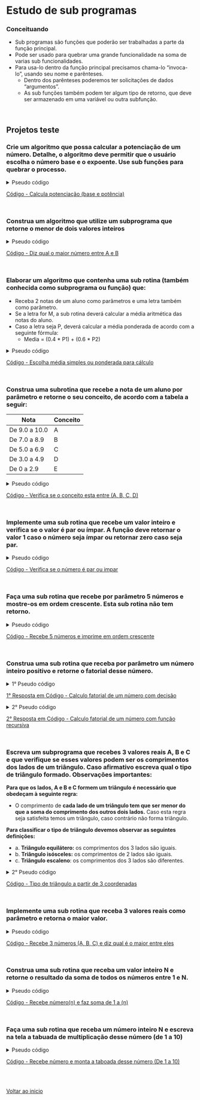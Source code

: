 # Estudo de sub programas

### Conceituando
- Sub programas são funções que poderão ser trabalhadas a parte da função principal.
- Pode ser usado para quebrar uma grande funcionalidade na soma de varias sub funcionalidades.
- Para usa-lo dentro da função principal precisamos chama-lo “invoca-lo”, usando seu nome e parênteses.
    - Dentro dos parênteses poderemos ter solicitações de dados “argumentos”.
    - As sub funções também podem ter algum tipo de retorno, que deve ser armazenado em uma variável ou outra subfunção.

<br> 

## Projetos teste

### Crie um algoritmo que possa calcular a potenciação de um número. Detalhe, o algoritmo deve permitir que o usuário escolha o número base e o expoente. Use sub funções para quebrar o processo.

<details>
<summary>Pseudo código</summary>

```
Function Main
    ... Variavel para armazenar número digitado pelo usuário
    Declare Integer numBase
    
    ... Solicitação para que o usuário  digite um número e armazenamentodo número digitado em "numBase"
    Output "Digite um número para a base da potenciação:"
    Input numBase
    
    ... Variável para armazenar o expoente
    Declare Integer numExp
    
    ... Solicitação paraque o usuário digite umnúmero para o expoente da potenciação e armazenamento em "numExpo"
    Output "Digite um número para o expoente da potenciação:"
    Input numExp
    
    ... Variável para armazenar o retorno da função "calculaPotenciacao" com argumentos "numBase" e "numExp"
    Declare Integer resultado
    
    Assign resultado = calculaPotenciacao(numBase, numExp)
    
    ... Mostrando resultado na tela
    Output "A base é: " &numBase &" / a potencia é: " &numExp &" / O resultado da potenciação é: " &resultado
End

Function calculaPotenciacao (Integer nB, Integer nE)
    ... Variável para iterar laço
    Declare Integer i
    
    ... Variável para receber multiplas multiplicações (Inicializa com valor 1)
    Declare Integer numResult
    
    Assign numResult = 1
    
    ... Laço para efetuar a potenciação
    For i = 0 to nE -1
        Assign numResult = numResult * nB
    End
Return Integer numResult

```

</details>

[Código - Calcula potenciação (base e potência)](/Arquivos/Codigos/27%20Calcula%20potencia%C3%A7%C3%A3o%20(base%20e%20potencia).fprg)

<br>

### Construa um algoritmo que utilize um subprograma que retorne o menor de dois valores inteiros

<details>
<summary>Pseudo código</summary>

```
Function Main
    ... Aviso da funcionalidade do programa
    Output "Algoritmo para dizer qual o maior número entre A e B."
    
    ... Variavel para guardar  o primeiro número
    Declare Integer numA
    
    ... Solicitando dados para "numA"
    Output "Digite o número A: "
    Input numA
    
    ... Variavel para guardar  o segundo número número
    Output "Digite o número B: "
    Declare Integer numB
    
    ... Solicitando dados para "numB"
    Input numB
    
    ... Variável para guardar o valor da subfunção "verificaMaiorNumero" 
    Declare Integer maiorNum
    
    Assign maiorNum = verificaMaiorNumero(numA, numB)
    
    ... Mostrando dados na tela
    Output "Os números comparados são: A = "&numA &" e B = " &numB &". O maior número é: " &maiorNum
End

Function verificaMaiorNumero (Integer nA, Integer nB)
    ... Variável para guardar o maior número
    Declare Integer maiorNum
    
    ... Verificandoqual o maior número entre "nA" e "nB"
    If nA > nB
        Assign maiorNum = nA
    False:
        Assign maiorNum = nB
    End
Return Integer maiorNum

```
</details>

[Código - Diz qual o maior número entre A e B ](/Arquivos/Codigos/28%20Diz%20o%20maior%20n%C3%BAmero%20entre%20A%20e%20B.fprg)

<br> 

### Elaborar um algoritmo que contenha uma sub rotina (também conhecida como subprograma ou função) que:

- Receba 2 notas de um aluno como parâmetros e uma letra também como parâmetro.
- Se a letra for M, a sub rotina deverá calcular a média aritmética das notas do aluno. 
- Caso a letra seja P, deverá calcular a média ponderada de acordo com a seguinte fórmula:
    - Media = (0.4 * P1) + (0.6 * P2)

<details>
<summary>Pseudo código</summary>

```
Function Main
    ... Texto explicando a funcionalidade do algoritmo
    Output "Calcula  média do aluno de 2 formas: Caso digite ( p ) calculará média ponderada/ caso digite ( m ) calculará média simples (não são permitidas outras letras)."
    
    ... Variávels para armazenar dados
    Declare String nomeAluno
    Declare Real nota1
    Declare Real nota2
    Declare Real nota3
    Declare Real media
    Declare String letra
    
    ... Solicitando informações para preencher as variáveis
    Output "Digite o nome do aluno: "
    Input nomeAluno
    Output "Digite a 1° nota do aluno: "
    Input nota1
    Output "Digite a 2° nota do aluno: "
    Input nota2
    Output "Digite a 3° nota do aluno: "
    Input nota3
    Output "Escolha ( m ) para calcularmos a média simples e ( p ) para calcularmos a média ponderada: "
    Input letra
    
    ... variável "média" armazena o resultado da função "escolhaCaso" com argumentos de: "letra", "nota1", "nota2", "nota3"
    Assign media = escolhaCaso(nota1, nota2, nota3, letra)
    
    ... Mostrando dados na tela
    Output "Nome do aluno: "  &nomeAluno
    Output "Nota 1 = " &nota1
    Output "Nota 2 = " &nota2
    Output "Nota 3 = " &nota3
    Output "A média é: " &media
End

Function escolhaCaso (Real n1, Real n2, Real n3, String c)
    ... Variável para armazenar média ao final
    Declare Real m
    
    ... Variáve guardar letra
    While (c != "p") && (c != "m")
        Output "A opção digitada é inválida ! Digite ( m ) para média aritimética ou ( p ) para média ponderada:"
        Input c
    End
    If (c == "m") || (c == "M")
        Output "A opção escolhida é média aritimética simples."
        Assign m = (n1 + n2 + n3) /3
    False:
        Output "A opção escolhida é média ponderada."
        Assign m = ((n1 * 4) + (n2 * 6) + (n3 * 8)) /  (4 + 6 + 8)
    End
Return Real m

```
</details>

[Código - Escolha média simples ou ponderada para cálculo ](/Arquivos/Codigos/29%20Escolha%20media%20simples%20ou%20ponderada%20para%20calculo.fprg)

<br>

### Construa uma subrotina que recebe a nota de um aluno por parâmetro e retorne o seu conceito, de acordo com a tabela a seguir:

| Nota | Conceito |
| --- | --- |
| De 9.0 a 10.0 | A |
| De 7.0 a 8.9 | B |
| De 5.0 a 6.9 | C |
| De 3.0 a 4.9 | D |
| De 0 a 2.9 | E |


<details>
<summary>Pseudo código</summary>

```
Function Main
    ... output explicando a funcionalidade do algoritmo
    Output "Calculará a média do aluno e dirá o seu conceito dentre (A, B, C, D, E)."
    
    ... Variavéis para armazenar dados
    Declare String nomeAluno
    Declare Real nota1
    Declare Real nota2
    Declare Real nota3
    Declare Real media
    Declare String conceitoAluno
    
    ... Solicitando dados do usuário
    Output "Digite o nome do aluno:"
    Input nomeAluno
    Output "Digite a 1° nota: "
    Input nota1
    Output "Digite a 2° nota: "
    Input nota2
    Output "Digite a 3° nota: "
    Input nota3
    
    ... Retornando o valor da função "Calcula média" para variável "média"
    Assign media = calculaMedia(nota1, nota2, nota3)
    
    ... Retornando valor de "defineConceito" para variável "conceitoAluno"
    Assign conceitoAluno = defineConceito(media)
    
    ... Mostrando dados na tela
    Output "Nome do aluno: " &nomeAluno
    Output "Notas : 1° "&nota1 &"/ 2° " &nota2 &"/ 3° "&nota3
    Output "A média do aluno é: " &media
    Output conceitoAluno
End

Function calculaMedia (Real n1, Real n2, Real n3)
    ... variável de retornoda média calculada
    Declare Real m
    
    Assign m = (n1 + n2 + n3) /  3
Return Real m

Function defineConceito (Real mFinal)
    ... Variável para retorno de conceito baseado na média
    Declare String c
    
    ... Decisão para conceituar "c"
    If mFinal >= 9
        Assign c = "Conceito A"
    False:
        If mFinal >= 7
            Assign c = "Conceito B"
        False:
            If mFinal >= 5
                Assign c = "Conceito C"
            False:
                If mFinal >= 3
                    Assign c = "Conceito D"
                False:
                    Assign c = "Conceito E"
                End
            End
        End
    End
Return String c

```
</details>

[Código - Verifica se o conceito esta entre (A, B, C, D)](/Arquivos/Codigos/30%20Verifica%20conceito%20entre%20(A%2C%20B%2C%20C%2C%20D%20E).fprg)

<br>

### Implemente uma sub rotina que recebe um valor inteiro e verifica se o valor é par ou ímpar. A função deve retornar o valor 1 caso o número seja ímpar ou retornar zero caso seja par.

<details>
<summary>Pseudo código</summary>

```
Function Main
    ... output explicando a funcionalidade do algoritmo
    Output "Diz se o número digitado pelo usuário é par ou impar"
    
    ... Variáveis para armazenar dados
    Declare Integer num
    Declare String resultado
    
    ... Solicitando dado
    Output "Digite um número: "
    Input num
    
    ... Retorno da função "verificaParOuImpar" na variável "resultado"
    Assign resultado = verificaParOuImpar(num)
    
    ... Mostrando dados em tela
    Output num &" " &resultado
End

Function verificaParOuImpar (Integer n)
    ... Variável  string para armazenar retorno da função
    Declare String r
    
    ... Variável para guardar resto da divisão
    Declare Integer resto
    
    Assign resto = n % 2
    
    ... Decisão caso o número seja par ou impar
    If resto == 0
        Assign r = " é par (0)"
    False:
        Assign r = " é impar (1)"
    End
Return String r

```
</details>

[Código - Verifica se o número é par ou impar](/Arquivos/Codigos/31%20Verifica%20se%20o%20n%C3%BAmero%20digitado%20%C3%A9%20par%20ou%20impar.fprg)

<br>

### Faça uma sub rotina que recebe por parâmetro 5 números e mostre-os em ordem crescente. Esta sub rotina não tem retorno.

<details>
<summary>Pseudo código</summary>

```
Function Main
    ... output explicando a funcionalidade do algoritmo
    Output "Cria um array com 5 números digitados pelo usuário, organiza em ordem crescente e expõe o array ao final."
    
    ... Variáveis para armazenar dados
    Declare Integer Array array5[5]
    Declare Integer i
    
    ... Laço para preencher o array
    For i = 0 to 4
        Output "Digite o " &i + 1 &"° de 5"
        Input array5[i]
    End
    
    ... Chamanodo a função "ordemCrescente" paraorganizar o array5 em ordem crescente
    Call ordemCrescente(array5)
    
    ... Mostrando dados em tela
    Output "A ordem crescente dos números digitados fica: "
    For i = 0 to 4
        Output array5[i]
    End
End

Function ordemCrescente (Integer Array a5)
    ... Variáveis de controle
    Declare Integer contA
    Declare Integer contB
    Declare Integer trocaV
    
    ... laço para organizar o array na ordem crescente
    For contA = 0 to 4
        For contb = conta + 1 to 4
            If a5[contA] > a5[contB]
                Assign trocaV = a5[contB]
                Assign a5[contB] = a5[contA]
                Assign a5[contA] = trocaV
            End
        End
    End
End

```
</details>

[Código - Recebe 5 números e imprime em ordem crescente](/Arquivos/Codigos/32%20Recebe%205%20n%C3%BAmeros%20e%20imprime%20em%20ordem%20crescente.fprg)

<br>

### Construa uma sub rotina que receba por parâmetro um número inteiro positivo e retorne o fatorial desse número.

<details>
<summary>1° Pseudo código</summary>

```
Function Main
    ... output explicando a funcionalidade do algoritmo
    Output "O algoritimo irá retornar o fatorialde um número."
    
    ... Variáveis para armazenar dados
    Declare Integer num
    Declare Integer guardaFatorial
    
    ... Solicitando dados
    Output "Digite um número: "
    Input num
    
    ... "Varíável "guardaFatorial" recebe o retorno da função "retornaFatorial"
    Assign guardaFatorial = calculaFatorial(num)
    Output "O fatorial de: " &num &" é: " &guardaFatorial
End

Function calculaFatorial (Integer n)
    ... Variável para armazenar retorno do calculo fatorial
    Declare Integer r
    Declare Integer i
    
    ... Decisão para calculo do fatorial
    If (n == 0)
        Assign r = 1
    False:
        Assign r = 1
        For i = 0 to n - 1
            Assign r = r * (i +1)
        End
    End
Return Integer r

```
</details>

[1° Resposta em Código - Calculo fatorial de um número com decisão](/Arquivos/Codigos/33%20Calculo%20fatorial%20de%20um%20n%C3%BAmero%20com%20decis%C3%A3o.fprg)


<details>
<summary>2° Pseudo código</summary>

```
Function Main
    ... output explicando a funcionalidade do algoritmo
    Output "O algoritimo irá retornar o fatorialde um número."
    
    ... Variáveis para armazenar dados
    Declare Integer num
    Declare Integer guardaFatorial
    
    ... Solicitando dados
    Output "Digite um número: "
    Input num
    
    ... "Varíável "guardaFatorial" recebe o retorno da função "retornaFatorial"
    Assign guardaFatorial = retornaFatorial(num)
    Output "O fatorial de: " &num &" é: " &guardaFatorial
End

Function retornaFatorial (Integer n)
    ... Variável para armazenar retorno do calculo fatorial
    Declare Integer r
    
    If (n == 0) || (n == 1)
        Assign r = 1
    False:
        Assign r = n * retornaFatorial(n - 1)
    End
Return Integer r

```
</details>

[2° Resposta em Código - Calculo fatorial de um número com função recursiva](/Arquivos/Codigos/34%20Calculo%20fatorial%20de%20um%20n%C3%BAmero%20com%20fun%C3%A7%C3%A3o%20recursiva.fprg)

<br>


### Escreva um subprograma que recebes 3 valores reais A, B e C e que verifique se esses valores podem ser os comprimentos dos lados de um triângulo. Caso afirmativo escreva qual o tipo de triângulo formado. Observações importantes:

**Para que os lados, A e B e C formem um triângulo é necessário que obedeçam à seguinte regra:**

- O comprimento de **cada lado de um triângulo tem que ser menor do que a soma do comprimento dos outros dois lados.** Caso esta regra seja satisfeita temos um triângulo, caso contrário não forma triângulo.

**Para classificar o tipo de triângulo devemos observar as seguintes definições:**

- a. **Triângulo equilátero:** os comprimentos dos 3 lados são iguais.
- b. **Triângulo isósceles:** os comprimentos de 2 lados são iguais.
- c. **Triângulo escaleno**: os comprimentos dos 3 lados são diferentes.

<details>
<summary>2° Pseudo código</summary>

```
Function Main
    ... output explicando a funcionalidade do algoritmo
    Output "O algoritmo determina, a partir de 3 números digitados, se é possível formar um triângulo e qual tipo de triângulo será."
    
    ... Variáveis para armazenar dados
    Declare Integer num1
    Declare Integer num2
    Declare Integer num3
    Declare String tipoTri
    
    ... Solicitando 3 números e armazenando eles
    Output "Digite o 1° número: "
    Input num1
    Output "Digite o 2° número: "
    Input num2
    Output "Digite o 3° número: "
    Input num3
    
    ... Variável "tipoTri" recebe retorno de função "defineTri" com os 3 números como parâmetros
    Assign tipoTri = defineTri(num1, num2, num3)
    
    ... Mostarndo resultado na tela
    Output tipoTri
End

Function defineTri (Integer n1, Integer n2, Integer n3)
    ... Variável para guardar o retorno em forma de "string"
    Declare String s
    
    ... Decisão para saber se é possível formar um triângulo e qual é o tipo do triângulo formado, caso possa  ser feito.
    If (n1 > (n2 + n3)) || (n2 > (n1 + n3)) || (n3 > (n2 + n1))
        Assign s = "Desculpe ! Mas com essas 3 coordenadas não podemos montar um triângulo."
    False:
        If (n1 == n2) && (n1 == n3) && (n2 == n3)
            Assign s = "Com essas 3 coordenadas pode ser feito um trinângulo equilátero."
        False:
            If (n1 == n2) || (n1 == n3) || (n2 == n3)
                Assign s = "Com essas 3 coordenadas pode ser feito um trinângulo isósceles."
            False:
                Assign s = "Com essas 3 coordenadas pode ser feito um trinângulo escaleno."
            End
        End
    End
Return String s

```
</details>

[Código - Tipo de triângulo a partir de 3 coordenadas](/Arquivos/Codigos/35%20Tipo%20de%20triangulo%20a%20partir%20de%203%20coordenadas.fprg)

<br>

### Implemente uma sub rotina que receba 3 valores reais como parâmetro e retorna o maior valor.

<details>
<summary>Pseudo código</summary>

```
Function Main
    ... output explicando a funcionalidade do algoritmo
    Output "O algoritmo solicita 3 valores reais e mostra omaiorao final"
    
    ... Variáveis para armazenar dados
    Declare Real num1
    Declare Real num2
    Declare Real num3
    Declare String maiorNum
    
    ... Solcitando e  armazenando dados
    Output "Digite o 1° número de 3: "
    Input num1
    Output "Digite o 2° número de 3: "
    Input num2
    Output "Digite o 3° número de 3: "
    Input num3
    
    ... Variável "maiorNum" recebe retorno da função "retornaMaiorNum"
    Assign maiorNum = retornaMaiorNum(num1, num2, num3)
    
    ... Mostrando dados na tela
    Output maiorNum
End

Function retornaMaiorNum (Real n1, Real n2, Real n3)
    ... Variável para armazenar o retorno da função
    Declare String r
    
    If (n1 > n2) && (n1 > n3)
        Assign r = "O maior  número é o primeiro " &n1
    False:
        If (n2 > n1) && (n2 > n3)
            Assign r = "O maior  número é o segundo " &n2
        False:
            If (n3 > n1) && (n3 > n2)
                Assign r = "O maior  número é o terceriro " &n3
            False:
                Assign r = "Os números digitados são iguais " &n1
            End
        End
    End
Return String r

```
</details>

[Código - Recebe 3 números (A, B, C) e diz qual é o maior entre eles](/Arquivos/Codigos/36%20Recebe%203%20n%C3%BAmeros%20(A%2C%20B%20e%20C)%20e%20diz%20qual%20%C3%A9%20o%20maior%20dentre%20eles.fprg)

<br>


### Construa uma sub rotina que receba um valor inteiro N e retorne o resultado da soma de todos os números entre 1 e N.

<details>
<summary>Pseudo código</summary>

```
Function Main
    ... output explicando a funcionalidade do algoritmo
    Output "O algoritmo recebe um número n e faz a soma de 1 até n."
    
    ... Variáveis para armazenar dados
    Declare Integer num
    Declare Integer soma1aN
    
    ... Solicitando dado
    Output "Digite um número: "
    Input num
    
    ... Variável "soma1aN" recebe retorno da função "somaDeNumeros"
    Assign soma1aN = somaDeNumeros(num)
    
    ... Mostrando resultado natela
    Output "O número digitado é: " &num
    Output "A soma ds números de 1 a " &num &" é: " &soma1aN
End

Function somaDeNumeros (Integer n)
    ... variável retorno da função iniciado em "0"
    Declare Integer rSoma
    
    Assign rSoma = 0
    
    ... Variável para iterar laço
    Declare Integer i
    
    ... laço  para realizar a soma de 1 até "n"
    For i = 0 to n - 1
        Assign rSoma = rSoma + (i + 1)
    End
Return Integer rSoma

```
</details>

[Código - Recebe número(n) e faz soma de 1 a (n)](/Arquivos/Codigos/37%20Recebe%20n%C3%BAmero(n)%20e%20faz%20soma%20de%201%20a%20n.fprg)

<br>

### Faça uma sub rotina que receba um número inteiro N e escreva na tela a tabuada de multiplicação desse número (de 1  a 10)

<details>
<summary>Pseudo código</summary>

```
Function Main
    ... output explicando a funcionalidade do algoritmo
    Output "O algoritmo recebe um número e monta a taboada dessen número. A taboada vai de 1 a 10."
    
    ... Variável para armazenar dado
    Declare Integer num
    
    ... Recebendo dado
    Output "Digite um número: "
    Input num
    
    ... Mensagem
    Output "A taboada do número "&num &"  é:"
    
    ... Chamando afunção "montaTaboada" com "num" como parâmetro
    Call montaTaboada(num)
End

Function montaTaboada (Integer n)
    ... Variáveis  para guardar valores
    Declare String Array t[10]
    Declare Integer rMult
    
    ... variávei iterador do laço
    Declare Integer i
    
    For i = 0 to 9
        Assign rMult = n * (i + 1)
        Assign t[i] = n &" x " &(i + 1) &" = " &rMult
    End
    
    ... Mostrando taboada na tela
    For i = 0 to 9
        Output t[i]
    End
End

```
</details>

[Código - Recebe número e monta a taboada desse número (De 1 a 10)](/Arquivos/Codigos/38%20Recebe%20n%C3%BAmero%20e%20monta%20a%20taboada%20desse%20n%C3%BAmero%20(de%201%20a10).fprg)

<br>

<br>

[Voltar ao inicio](/README.md)